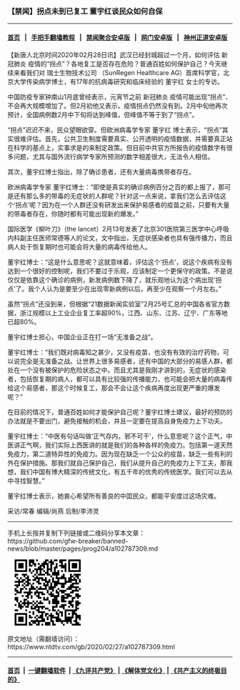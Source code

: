 ### 【禁闻】拐点未到已复工 董宇红谈民众如何自保
------------------------

#### [首页](https://github.com/gfw-breaker/banned-news/blob/master/README.md) &nbsp;&nbsp;|&nbsp;&nbsp; [手把手翻墙教程](https://github.com/gfw-breaker/guides/wiki) &nbsp;&nbsp;|&nbsp;&nbsp; [禁闻聚合安卓版](https://github.com/gfw-breaker/bn-android) &nbsp;&nbsp;|&nbsp;&nbsp; [网门安卓版](https://github.com/oGate2/oGate) &nbsp;&nbsp;|&nbsp;&nbsp; [神州正道安卓版](https://github.com/SzzdOgate/update) 



<div><div class="post_content" itemprop="articleBody">
 <p>
  【新唐人北京时间2020年02月28日讯】武汉已经封城超过一个月，如何评估
  <ok href="https://www.ntdtv.com/gb/新冠肺炎.htm">
   新冠肺炎
  </ok>
  疫情的“拐点”？各地复工是否存在危险？普通百姓如何保护自己？今天继续来看我们对
  <ok href="https://www.ntdtv.com/gb/瑞士生物技术公司.htm">
   瑞士生物技术公司
  </ok>
  （SunRegen Healthcare AG）首席科学官，北京大学传染病学博士，有17年的抗病毒研究和临床经验的
  <ok href="https://www.ntdtv.com/gb/董宇红.htm">
   董宇红
  </ok>
  女士的专访。
 </p>
 <p>
  中国防疫专家钟南山1月底曾经表示，元宵节之前
  <ok href="https://www.ntdtv.com/gb/新冠肺炎.htm">
   新冠肺炎
  </ok>
  疫情可能出现“拐点”、不会再大规模增加了。但2月初他又表示，疫情拐点仍然没有到。2月中旬他再次预计，全国病例数2月中下旬将达到峰值，但峰值不等于到了“拐点”。
 </p>
 <p>
  “拐点”迟迟不来，民众望眼欲穿。但欧洲病毒学专家
  <ok href="https://www.ntdtv.com/gb/董宇红.htm">
   董宇红
  </ok>
  博士表示，“拐点”其实很难评估。首先，公共卫生制度需要真实、公开透明的疫情数据，并需要真正站在科学的基点上，实事求是的来制定政策。但目前中共官方所报告的疫情数字有很多问题，尤其与国外流行病学专家所预测的数字相差很大，无法令人相信。
 </p>
 <p>
  其次，董宇红博士指出，除了确诊患者，还有大量病毒携带者存在。
 </p>
 <p>
  欧洲病毒学专家 董宇红博士：“即使是真实的确诊病例百分之百的都上报了，那可是还有那么多的带毒的无症状的人群呢？针对这一点来说，拿我们怎么去评估这个‘拐点’呢？因为在一个人群还没有研发出来保护易感者的疫苗之前，只要有大量的带毒者存在，你随时都有可能出现新的爆发。”
 </p>
 <p>
  国际医学《柳叶刀》（the lancet）2月13号发表了北京301医院第三医学中心呼吸内科副主任医师常德等人的论文，文中指出，无症状感染者也具有强传播力，而且病人处于恢复期时也可能会将大量的病毒传给他人。
 </p>
 <p>
  董宇红博士：“这是什么意思呢？这就意味着，评估这个‘拐点’，说这个疾病有没有达到一个很好的控制呢，我们不要过于乐观，应该制定一个更保守的政策。不是说仅仅是依靠这个确诊的病例，新发病例数下降了，就乐观地认为这个病出现‘拐点’了。我个人认为是要至少在出现零新病例以后，再至少在观察一个月左右。”
 </p>
 <p>
  虽然“拐点”还没到来，但根据“21数据新闻实验室”2月25号汇总的中国各省官方数据，浙江规模以上工业企业复工率超90%，江西、山东、江苏、辽宁、广东等地已超80%。
 </p>
 <p>
  董宇红博士担心，中国企业正在打一场“无准备之战”。
 </p>
 <p>
  董宇红博士：“我们既对病毒知之甚少，又没有疫苗，也没有有效的治疗药物，可以说完全是无准备之战。让世界上很多易感者，还有中国的大部分的易感人群，都处在一个没有被保护的危险状态之中。而且尤其是我刚才讲到的，无症状的感染者，包括恢复期的病人，都可以具有比较强的传播能力，也可能会把大量的病毒传给这个易感者，那这个时候复工，那会不会让这个疾病再度出现更严重的爆发呢？”
 </p>
 <p>
  在目前的情况下，普通百姓如何才能保护自己呢？董宇红博士建议，最好的预防的办法就是不要出门，避免接触的机会，并且一定要在提高自身免疫力上下功夫。
 </p>
 <p>
  董宇红博士：“中医有句话叫做‘正气存内，邪不可干’，什么意思呢？这个正气，中医讲正气啊，我们实际上西医讲的就是我们的各种各样的免疫力。包括第一道天然免疫力，第二道特异性的免疫力。因为现在缺乏一个公众的疫苗，缺乏一些有利的外在保护措施。那我们就自己保护自己，我们从提升自己的免疫力上下工夫，那我想，我们中国有博大精深的传统文化，有五千年的优秀的传统医学。我们可以去从中寻找智慧。”
 </p>
 <p>
  董宇红博士表示，她衷心希望所有善良的中囯民众，都能平安度过这场灾难。
 </p>
 <p>
  采访/常春 编辑/尚燕 后制/李沛灵
 </p>
 <div class="single_ad">
 </div>
</div>
</div>
<hr/>
手机上长按并复制下列链接或二维码分享本文章：<br/>
https://github.com/gfw-breaker/banned-news/blob/master/pages/prog204/a102787309.md <br/>
<a href='https://github.com/gfw-breaker/banned-news/blob/master/pages/prog204/a102787309.md'><img src='https://github.com/gfw-breaker/banned-news/blob/master/pages/prog204/a102787309.md.png'/></a> <br/>
原文地址（需翻墙访问）：https://www.ntdtv.com/gb/2020/02/27/a102787309.html


------------------------
#### [首页](https://github.com/gfw-breaker/banned-news/blob/master/README.md) &nbsp;|&nbsp; [一键翻墙软件](https://github.com/gfw-breaker/nogfw/blob/master/README.md) &nbsp;| [《九评共产党》](https://github.com/gfw-breaker/9ping.md/blob/master/README.md#九评之一评共产党是什么) | [《解体党文化》](https://github.com/gfw-breaker/jtdwh.md/blob/master/README.md) | [《共产主义的终极目的》](https://github.com/gfw-breaker/gczydzjmd.md/blob/master/README.md)


<img src='http://gfw-breaker.win/banned-news/pages/prog204/a102787309.md' width='0px' height='0px'/>
